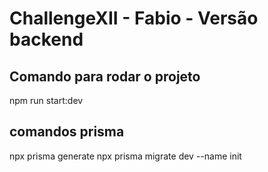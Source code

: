 # ChallengeXII - Fabio - Versão backend

## Comando para rodar o projeto
npm run start:dev

## comandos prisma
npx prisma generate
npx prisma migrate dev --name init